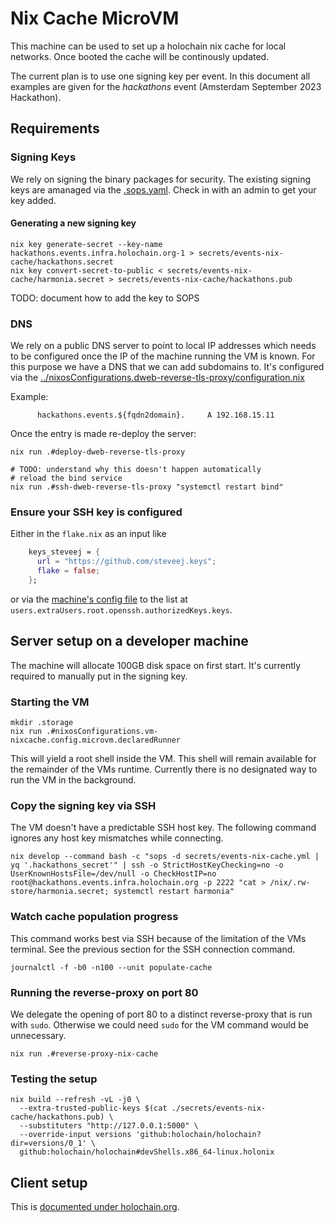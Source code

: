 # Nix Cache MicroVM

This machine can be used to set up a holochain nix cache for local networks.
Once booted the cache will be continously updated.

The current plan is to use one signing key per event.
In this document all examples are given for the _hackathons_ event (Amsterdam September 2023 Hackathon).

## Requirements

### Signing Keys

We rely on signing the binary packages for security. The existing signing keys are amanaged via the [.sops.yaml](../../.sops.yaml).
Check in with an admin to get your key added.


#### Generating a new signing key

```
nix key generate-secret --key-name hackathons.events.infra.holochain.org-1 > secrets/events-nix-cache/hackathons.secret
nix key convert-secret-to-public < secrets/events-nix-cache/harmonia.secret > secrets/events-nix-cache/hackathons.pub
```

TODO: document how to add the key to SOPS

### DNS
We rely on a public DNS server to point to local IP addresses which needs to be configured once the IP of the machine running the VM is known.
For this purpose we have a DNS that we can add subdomains to. It's configured via the [../nixosConfigurations.dweb-reverse-tls-proxy/configuration.nix](../nixosConfigurations.dweb-reverse-tls-proxy/configuration.nix)

Example:

```zone
      hackathons.events.${fqdn2domain}.     A 192.168.15.11
```

Once the entry is made re-deploy the server:

```
nix run .#deploy-dweb-reverse-tls-proxy

# TODO: understand why this doesn't happen automatically
# reload the bind service
nix run .#ssh-dweb-reverse-tls-proxy "systemctl restart bind"
```

### Ensure your SSH key is configured

Either in the `flake.nix` as an input like

```nix
    keys_steveej = {
      url = "https://github.com/steveej.keys";
      flake = false;
    };
```

or via the [machine's config file](./configuration.nix_) to the list at `users.extraUsers.root.openssh.authorizedKeys.keys`.


## Server setup on a developer machine

The machine will allocate 100GB disk space on first start.
It's currently required to manually put in the signing key.


### Starting the VM

```
mkdir .storage
nix run .#nixosConfigurations.vm-nixcache.config.microvm.declaredRunner
```

This will yield a root shell inside the VM. This shell will remain available for the remainder of the VMs runtime.
Currently there is no designated way to run the VM in the background.

### Copy the signing key via SSH

The VM doesn't have a predictable SSH host key. The following command ignores any host key mismatches while connecting.

```
nix develop --command bash -c "sops -d secrets/events-nix-cache.yml | yq '.hackathons_secret'" | ssh -o StrictHostKeyChecking=no -o UserKnownHostsFile=/dev/null -o CheckHostIP=no root@hackathons.events.infra.holochain.org -p 2222 "cat > /nix/.rw-store/harmonia.secret; systemctl restart harmonia"
```

### Watch cache population progress

This command works best via SSH because of the limitation of the VMs terminal. See the previous section for the SSH connection command.

```
journalctl -f -b0 -n100 --unit populate-cache
```

### Running the reverse-proxy on port 80

We delegate the opening of port 80 to a distinct reverse-proxy that is run with `sudo`. Otherwise we could need `sudo` for the VM command would be unnecessary.

```
nix run .#reverse-proxy-nix-cache
```

### Testing the setup

```
nix build --refresh -vL -j0 \
  --extra-trusted-public-keys $(cat ./secrets/events-nix-cache/hackathons.pub) \
  --substituters "http://127.0.0.1:5000" \
  --override-input versions 'github:holochain/holochain?dir=versions/0_1' \
  github:holochain/holochain#devShells.x86_64-linux.holonix
```

## Client setup

This is [documented under holochain.org](https://developer.holochain.org/get-building/at-an-event).
